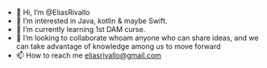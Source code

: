 - 👋 Hi, I’m @EliasRivallo
- 👀 I’m interested in Java, kotlin & maybe Swift.
- 🌱 I’m currently learning 1st DAM curse.
- 💞️ I’m looking to collaborate whoam anyone who can share ideas, and we can take advantage of knowledge among us to move forward
- 📫 How to reach me eliasrivallo@gmail.com

<!---
EliasRivallo/EliasRivallo is a ✨ special ✨ repository because its `README.md` (this file) appears on your GitHub profile.
You can click the Preview link to take a look at your changes.
--->
